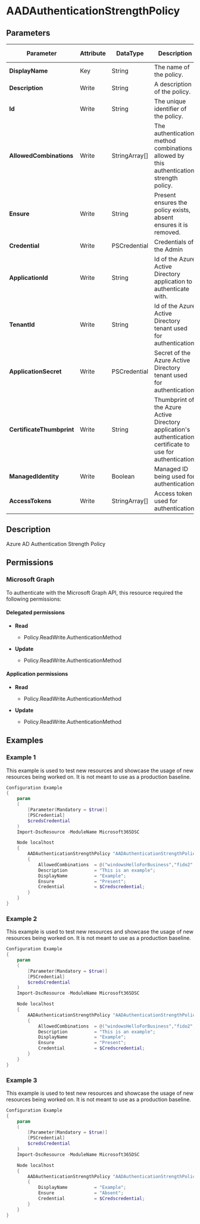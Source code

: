 ﻿# AADAuthenticationStrengthPolicy

## Parameters

| Parameter | Attribute | DataType | Description | Allowed Values |
| --- | --- | --- | --- | --- |
| **DisplayName** | Key | String | The name of the policy. | |
| **Description** | Write | String | A description of the policy. | |
| **Id** | Write | String | The unique identifier of the policy. | |
| **AllowedCombinations** | Write | StringArray[] | The authentication method combinations allowed by this authentication strength policy. | |
| **Ensure** | Write | String | Present ensures the policy exists, absent ensures it is removed. | `Present`, `Absent` |
| **Credential** | Write | PSCredential | Credentials of the Admin | |
| **ApplicationId** | Write | String | Id of the Azure Active Directory application to authenticate with. | |
| **TenantId** | Write | String | Id of the Azure Active Directory tenant used for authentication. | |
| **ApplicationSecret** | Write | PSCredential | Secret of the Azure Active Directory tenant used for authentication. | |
| **CertificateThumbprint** | Write | String | Thumbprint of the Azure Active Directory application's authentication certificate to use for authentication. | |
| **ManagedIdentity** | Write | Boolean | Managed ID being used for authentication. | |
| **AccessTokens** | Write | StringArray[] | Access token used for authentication. | |


## Description

Azure AD Authentication Strength Policy

## Permissions

### Microsoft Graph

To authenticate with the Microsoft Graph API, this resource required the following permissions:

#### Delegated permissions

- **Read**

    - Policy.ReadWrite.AuthenticationMethod

- **Update**

    - Policy.ReadWrite.AuthenticationMethod

#### Application permissions

- **Read**

    - Policy.ReadWrite.AuthenticationMethod

- **Update**

    - Policy.ReadWrite.AuthenticationMethod

## Examples

### Example 1

This example is used to test new resources and showcase the usage of new resources being worked on.
It is not meant to use as a production baseline.

```powershell
Configuration Example
{
    param
    (
        [Parameter(Mandatory = $true)]
        [PSCredential]
        $credsCredential
    )
    Import-DscResource -ModuleName Microsoft365DSC

    Node localhost
    {
        AADAuthenticationStrengthPolicy "AADAuthenticationStrengthPolicy-Example"
        {
            AllowedCombinations  = @("windowsHelloForBusiness","fido2","x509CertificateMultiFactor","deviceBasedPush");
            Description          = "This is an example";
            DisplayName          = "Example";
            Ensure               = "Present";
            Credential           = $Credscredential;
        }
    }
}
```

### Example 2

This example is used to test new resources and showcase the usage of new resources being worked on.
It is not meant to use as a production baseline.

```powershell
Configuration Example
{
    param
    (
        [Parameter(Mandatory = $true)]
        [PSCredential]
        $credsCredential
    )
    Import-DscResource -ModuleName Microsoft365DSC

    Node localhost
    {
        AADAuthenticationStrengthPolicy "AADAuthenticationStrengthPolicy-Example"
        {
            AllowedCombinations  = @("windowsHelloForBusiness","fido2","deviceBasedPush"); # Updated Property
            Description          = "This is an example";
            DisplayName          = "Example";
            Ensure               = "Present";
            Credential           = $Credscredential;
        }
    }
}
```

### Example 3

This example is used to test new resources and showcase the usage of new resources being worked on.
It is not meant to use as a production baseline.

```powershell
Configuration Example
{
    param
    (
        [Parameter(Mandatory = $true)]
        [PSCredential]
        $credsCredential
    )
    Import-DscResource -ModuleName Microsoft365DSC

    Node localhost
    {
        AADAuthenticationStrengthPolicy "AADAuthenticationStrengthPolicy-Example"
        {
            DisplayName          = "Example";
            Ensure               = "Absent";
            Credential           = $Credscredential;
        }
    }
}
```


